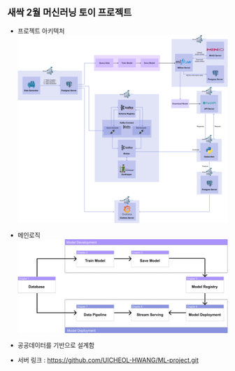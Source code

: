## 새싹 2월 머신러닝 토이 프로젝트 

- 프로젝트 아키텍처 
![아키텍처](./image/architecture.png)

- 메인로직 
![로직](./image/pipeline.png)

- 공공데이터를 기반으로 설계함
- 서버 링크 : https://github.com/UICHEOL-HWANG/ML-project.git